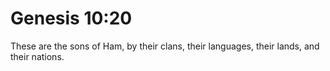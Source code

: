 # Genesis 10:20

These are the sons of Ham, by their clans, their languages, their lands, and their nations.
